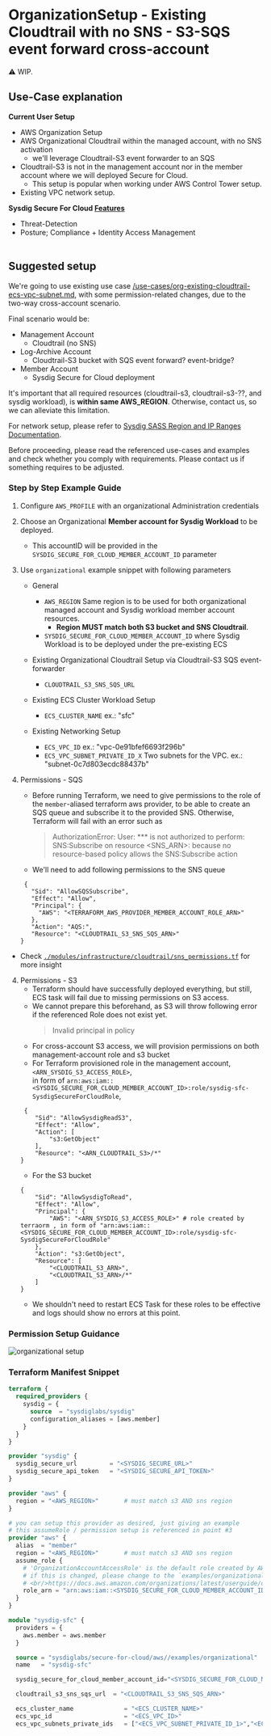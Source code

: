 # OrganizationSetup - Existing Cloudtrail with no SNS - S3-SQS event forward cross-account

:warning: WIP.

## Use-Case explanation

**Current User Setup**

- AWS Organization Setup
- AWS Organizational Cloudtrail within the managed account, with no SNS activation
    - we'll leverage Cloudtrail-S3 event forwarder to an SQS
- Cloudtrail-S3 is not in the management account nor in the member account where we will deployed Secure for Cloud.
    - This setup is popular when working under AWS Control Tower setup.
- Existing VPC network setup.

**Sysdig Secure For Cloud [Features](https://docs.sysdig.com/en/docs/installation/sysdig-secure-for-cloud/)**

- Threat-Detection
- Posture; Compliance + Identity Access Management
  <br/><br/>


## Suggested setup

We're going to use existing use case [/use-cases/org-existing-cloudtrail-ecs-vpc-subnet.md](./org-existing-cloudtrail-ecs-vpc-subnet.md), with some permission-related changes, due to the two-way cross-account scenario.

Final scenario would be:

- Management Account
    - Cloudtrail (no SNS)
- Log-Archive Account
    - Cloudtrail-S3 bucket with SQS event forward? event-bridge?
- Member Account
    - Sysdig Secure for Cloud deployment

It's important that all required resources (cloudtrail-s3, cloudtrail-s3-??, and sysdig workload), is **within same AWS_REGION**. Otherwise, contact us, so we can alleviate this limitation.

For network setup, please refer to [Sysdig SASS Region and IP Ranges Documentation](https://docs.sysdig.com/en/docs/administration/saas-regions-and-ip-ranges/).

Before proceeding, please read the referenced use-cases and examples and check whether you comply with requirements.
Please contact us if something requires to be adjusted.


### Step by Step Example Guide

<!--
0.1 Provision an S3 bucket in the selected region and allow cloudtrail access
{
    "Version": "2012-10-17",
    "Statement": [
        {
            "Sid": "Statement1",
            "Effect": "Allow",
            "Principal": {
                "Service": "cloudtrail.amazonaws.com"
            },
            "Action": "s3:PutObject",
            "Resource": "arn:aws:s3:::irutest-pre-existing-cloudtrail-s3/*"
        }
    ]
}

0.2. Provision the s3 bucket sqs event-forward into a queue on same region/account
-->


1. Configure `AWS_PROFILE` with an organizational Administration credentials

2. Choose an Organizational **Member account for Sysdig Workload** to be deployed.

    - This accountID will be provided in the `SYSDIG_SECURE_FOR_CLOUD_MEMBER_ACCOUNT_ID` parameter

3. Use `organizational` example snippet with following parameters

    - General
        - `AWS_REGION` Same region is to be used for both organizational managed account and Sysdig workload member account resources.<br/>
            - **Region MUST match both S3 bucket and SNS Cloudtrail**.
        - `SYSDIG_SECURE_FOR_CLOUD_MEMBER_ACCOUNT_ID` where Sysdig Workload is to be deployed under the pre-existing ECS

    - Existing Organizational Cloudtrail Setup vía Cloudtrail-S3 SQS event-forwarder
        - `CLOUDTRAIL_S3_SNS_SQS_URL`

    - Existing ECS Cluster Workload  Setup
        - `ECS_CLUSTER_NAME` ex.: "sfc"

    - Existing Networking Setup
        - `ECS_VPC_ID` ex.: "vpc-0e91bfef6693f296b"
        - `ECS_VPC_SUBNET_PRIVATE_ID_X` Two subnets for the VPC. ex.: "subnet-0c7d803ecdc88437b"

4. Permissions - SQS

    - Before running Terraform, we need to give permissions to the role of the `member`-aliased terraform aws provider, to be able to create an SQS queue
      and subscribe it to the provided SNS. Otherwise, Terraform will fail with an error such as
      > AuthorizationError: User: ***  is not authorized to perform: SNS:Subscribe on resource <SNS_ARN>:  because no resource-based policy allows the SNS:Subscribe action
    - We'll need to add following permissions to the SNS queue
   ```text
    {
      "Sid": "AllowSQSSubscribe",
      "Effect": "Allow",
      "Principal": {
        "AWS": "<TERRAFORM_AWS_PROVIDER_MEMBER_ACCOUNT_ROLE_ARN>"
      },
      "Action": "AQS:",
      "Resource": "<CLOUDTRAIL_S3_SNS_SQS_ARN>"
   }
    ```
- Check [`./modules/infrastructure/cloudtrail/sns_permissions.tf`](https://github.com/sysdiglabs/terraform-aws-secure-for-cloud/blob/master/modules/infrastructure/cloudtrail/sns_permissions.tf#L22) for more insight


4. Permissions - S3
    - Terraform should have successfully deployed everything, but still, ECS task will fail due to missing permissions on S3 access.
    - We cannot prepare this beforehand, as S3 will throw following error if the referenced Role does not exist yet.
      > Invalid principal in policy
    - For cross-account S3 access, we will provision permissions on both management-account role and s3 bucket
    - For Terraform provisioned role in the management account, `<ARN_SYSDIG_S3_ACCESS_ROLE>`,<br/> in form of `arn:aws:iam::<SYSDIG_SECURE_FOR_CLOUD_MEMBER_ACCOUNT_ID>:role/sysdig-sfc-SysdigSecureForCloudRole`, <br/>
    ```text
     {
        "Sid": "AllowSysdigReadS3",
        "Effect": "Allow",
        "Action": [
            "s3:GetObject"
        ],
        "Resource": "<ARN_CLOUDTRAIL_S3>/*"
    }
    ```
    - For the S3 bucket
    ```text
    {
        "Sid": "AllowSysdigToRead",
        "Effect": "Allow",
        "Principal": {
            "AWS": "<ARN_SYSDIG_S3_ACCESS_ROLE>" # role created by terraorm , in form of "arn:aws:iam::<SYSDIG_SECURE_FOR_CLOUD_MEMBER_ACCOUNT_ID>:role/sysdig-sfc-SysdigSecureForCloudRole"
        },
        "Action": "s3:GetObject",
        "Resource": [
            "<CLOUDTRAIL_S3_ARN>",
            "<CLOUDTRAIL_S3_ARN>/*"
        ]
    }
    ```
    - We shouldn't need to restart ECS Task for these roles to be effective and logs should show no errors at this point.

### Permission Setup Guidance

![organizational setup](https://github.com/sysdiglabs/aws-templates-secure-for-cloud/raw/main/use_cases/org-k8s/diagram.png)

### Terraform Manifest Snippet

```terraform
terraform {
  required_providers {
    sysdig = {
      source  = "sysdiglabs/sysdig"
      configuration_aliases = [aws.member]
    }
  }
}

provider "sysdig" {
  sysdig_secure_url         = "<SYSDIG_SECURE_URL>"
  sysdig_secure_api_token   = "<SYSDIG_SECURE_API_TOKEN>"
}

provider "aws" {
  region = "<AWS_REGION>"       # must match s3 AND sns region
}

# you can setup this provider as desired, just giving an example
# this assumeRole / permission setup is referenced in point #3
provider "aws" {
  alias  = "member"
  region = "<AWS_REGION>"       # must match s3 AND sns region
  assume_role {
    # 'OrganizationAccountAccessRole' is the default role created by AWS for management-account users to be able to admin member accounts.
    # if this is changed, please change to the `examples/organizational` input var `organizational_member_default_admin_role` too
    # <br/>https://docs.aws.amazon.com/organizations/latest/userguide/orgs_manage_accounts_access.html
    role_arn = "arn:aws:iam::<SYSDIG_SECURE_FOR_CLOUD_MEMBER_ACCOUNT_ID>:role/OrganizationAccountAccessRole"
  }
}

module "sysdig-sfc" {
  providers = {
    aws.member = aws.member
  }

  source = "sysdiglabs/secure-for-cloud/aws//examples/organizational"
  name   = "sysdig-sfc"

  sysdig_secure_for_cloud_member_account_id="<SYSDIG_SECURE_FOR_CLOUD_MEMBER_ACCOUNT_ID>"

  cloudtrail_s3_sns_sqs_url  = "<CLOUDTRAIL_S3_SNS_SQS_ARN>"

  ecs_cluster_name              = "<ECS_CLUSTER_NAME>"
  ecs_vpc_id                    = "<ECS_VPC_ID>"
  ecs_vpc_subnets_private_ids   = ["<ECS_VPC_SUBNET_PRIVATE_ID_1>","<ECS_VPC_SUBNET_PRIVATE_ID_2>"]}
```
